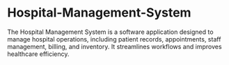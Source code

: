 # Hospital-Management-System
The Hospital Management System is a software application designed to manage hospital operations, including patient records, appointments, staff management, billing, and inventory. It streamlines workflows and improves healthcare efficiency.
